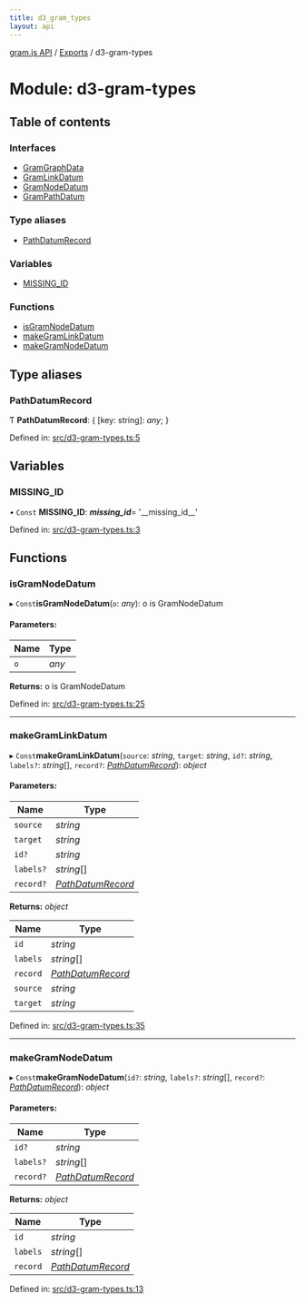 ```yaml
---
title: d3_gram_types
layout: api
---
```


[gram.js API](../README.md) / [Exports](../modules.md) / d3-gram-types

# Module: d3-gram-types

## Table of contents

### Interfaces

- [GramGraphData](../interfaces/d3_gram_types.gramgraphdata.md)
- [GramLinkDatum](../interfaces/d3_gram_types.gramlinkdatum.md)
- [GramNodeDatum](../interfaces/d3_gram_types.gramnodedatum.md)
- [GramPathDatum](../interfaces/d3_gram_types.grampathdatum.md)

### Type aliases

- [PathDatumRecord](d3_gram_types.md#pathdatumrecord)

### Variables

- [MISSING\_ID](d3_gram_types.md#missing_id)

### Functions

- [isGramNodeDatum](d3_gram_types.md#isgramnodedatum)
- [makeGramLinkDatum](d3_gram_types.md#makegramlinkdatum)
- [makeGramNodeDatum](d3_gram_types.md#makegramnodedatum)

## Type aliases

### PathDatumRecord

Ƭ **PathDatumRecord**: { [key: string]: *any*;  }

Defined in: [src/d3-gram-types.ts:5](https://github.com/gram-data/d3-gram/blob/b65614d/src/d3-gram-types.ts#L5)

## Variables

### MISSING\_ID

• `Const` **MISSING\_ID**: *__missing_id__*= '\_\_missing\_id\_\_'

Defined in: [src/d3-gram-types.ts:3](https://github.com/gram-data/d3-gram/blob/b65614d/src/d3-gram-types.ts#L3)

## Functions

### isGramNodeDatum

▸ `Const`**isGramNodeDatum**(`o`: *any*): o is GramNodeDatum

#### Parameters:

Name | Type |
------ | ------ |
`o` | *any* |

**Returns:** o is GramNodeDatum

Defined in: [src/d3-gram-types.ts:25](https://github.com/gram-data/d3-gram/blob/b65614d/src/d3-gram-types.ts#L25)

___

### makeGramLinkDatum

▸ `Const`**makeGramLinkDatum**(`source`: *string*, `target`: *string*, `id?`: *string*, `labels?`: *string*[], `record?`: [*PathDatumRecord*](d3_gram_types.md#pathdatumrecord)): *object*

#### Parameters:

Name | Type |
------ | ------ |
`source` | *string* |
`target` | *string* |
`id?` | *string* |
`labels?` | *string*[] |
`record?` | [*PathDatumRecord*](d3_gram_types.md#pathdatumrecord) |

**Returns:** *object*

Name | Type |
------ | ------ |
`id` | *string* |
`labels` | *string*[] |
`record` | [*PathDatumRecord*](d3_gram_types.md#pathdatumrecord) |
`source` | *string* |
`target` | *string* |

Defined in: [src/d3-gram-types.ts:35](https://github.com/gram-data/d3-gram/blob/b65614d/src/d3-gram-types.ts#L35)

___

### makeGramNodeDatum

▸ `Const`**makeGramNodeDatum**(`id?`: *string*, `labels?`: *string*[], `record?`: [*PathDatumRecord*](d3_gram_types.md#pathdatumrecord)): *object*

#### Parameters:

Name | Type |
------ | ------ |
`id?` | *string* |
`labels?` | *string*[] |
`record?` | [*PathDatumRecord*](d3_gram_types.md#pathdatumrecord) |

**Returns:** *object*

Name | Type |
------ | ------ |
`id` | *string* |
`labels` | *string*[] |
`record` | [*PathDatumRecord*](d3_gram_types.md#pathdatumrecord) |

Defined in: [src/d3-gram-types.ts:13](https://github.com/gram-data/d3-gram/blob/b65614d/src/d3-gram-types.ts#L13)
